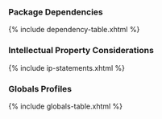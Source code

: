 
### Package Dependencies
{% include dependency-table.xhtml %}
 
### Intellectual Property Considerations
{% include ip-statements.xhtml %}
 
### Globals Profiles
{% include globals-table.xhtml %}
 